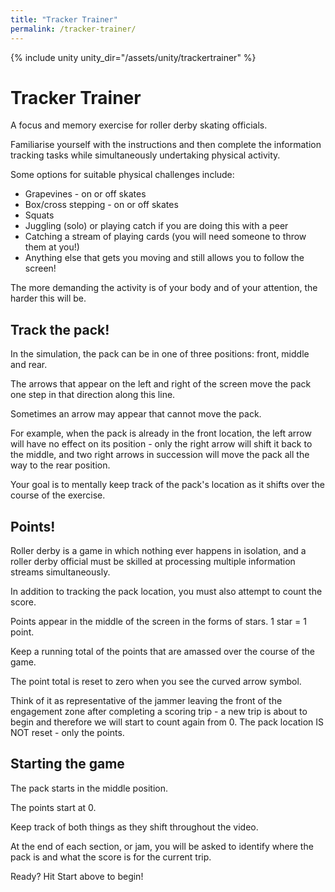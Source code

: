 ```yaml
---
title: "Tracker Trainer"
permalink: /tracker-trainer/
---
```


{% include unity unity_dir="/assets/unity/trackertrainer" %}

# Tracker Trainer

A focus and memory exercise for roller derby skating officials.

Familiarise yourself with the instructions and then complete the information tracking tasks while simultaneously undertaking physical activity.

Some options for suitable physical challenges include:
- Grapevines - on or off skates
- Box/cross stepping - on or off skates
- Squats
- Juggling (solo) or playing catch if you are doing this with a peer
- Catching a stream of playing cards (you will need someone to throw them at you!)
- Anything else that gets you moving and still allows you to follow the screen!

The more demanding the activity is of your body and of your attention, the harder this will be.

## Track the pack!

In the simulation, the pack can be in one of three positions: front, middle and rear.

The arrows that appear on the left and right of the screen move the pack one step in that direction along this line.

Sometimes an arrow may appear that cannot move the pack.

For example, when the pack is already in the front location, the left arrow will have no effect on its position - only the right arrow will shift it back to the middle, and two right arrows in succession will move the pack all the way to the rear position.

Your goal is to mentally keep track of the pack's location as it shifts over the course of the exercise.

## Points!

Roller derby is a game in which nothing ever happens in isolation, and a roller derby official must be skilled at processing multiple information streams simultaneously.

In addition to tracking the pack location, you must also attempt to count the score.

Points appear in the middle of the screen in the forms of stars. 1 star = 1 point.

Keep a running total of the points that are amassed over the course of the game.

The point total is reset to zero when you see the curved arrow symbol.

Think of it as representative of the jammer leaving the front of the engagement zone after completing a scoring trip - a new trip is about to begin and therefore we will start to count again from 0. The pack location IS NOT reset - only the points.

## Starting the game

The pack starts in the middle position.

The points start at 0.

Keep track of both things as they shift throughout the video.

At the end of each section, or jam, you will be asked to identify where the pack is and what the score is for the current trip.

Ready? Hit Start above to begin!
